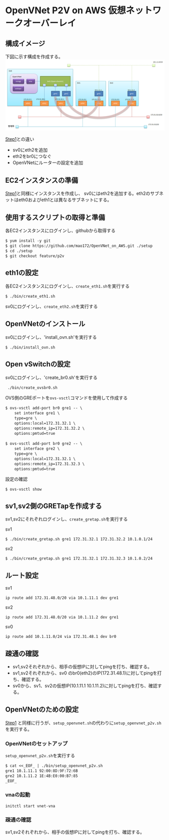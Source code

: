 # OpenVNet P2V on AWS 仮想ネットワークオーバーレイ

## 構成イメージ

下図に示す構成を作成する。
![OVSを使ったネットワーク構成](./images/network_03.png)

[Step1](./ovn_on_aws_step1.md)との違い
- sv0にeth2を追加
- eth2をbr0につなぐ
- OpenVNetにルーターの設定を追加


## EC2インスタンスの準備
[Step1](./ovn_on_aws_step1.md)と同様にインスタンスを作成し、
sv0にはeth2を追加する。eth2のサブネットはeth0およびeth1とは異なるサブネットにする。

## 使用するスクリプトの取得と準備
各EC2インスタンスにログインし、githubから取得する
```
$ yum install -y git
$ git clone https://github.com/mao172/OpenVNet_on_AWS.git ./setup
$ cd ./setup
$ git checkout feature/p2v
```

## eth1の設定
  各EC2インスタンスにログインし、`create_eth1.sh`を実行する
  ```
  $ ./bin/create_eth1.sh
  ```

  sv0にログインし、`create_eth2.sh`を実行する

## OpenVNetのインストール
  sv0にログインし、'install_ovn.sh'を実行する
```
$ ./bin/install_ovn.sh
```

## Open vSwitchの設定
  sv0にログインし、'create_br0.sh'を実行する
```
 ./bin/create_ovsbr0.sh
```

OVS側のGREポートを`ovs-vsctl`コマンドを使用して作成する
```
$ ovs-vsctl add-port br0 gre1 -- \
    set interface gre1 \
    type=gre \
    options:local=172.31.32.1 \
    options:remote_ip=172.31.32.2 \
    options:pmtud=true

$ ovs-vsctl add-port br0 gre2 -- \
    set interface gre2 \
    type=gre \
    options:local=172.31.32.1 \
    options:remote_ip=172.31.32.3 \
    options:pmtud=true
```

設定の確認
```
$ ovs-vsctl show
```

## sv1,sv2側のGRETapを作成する
  sv1,sv2にそれぞれログインし、`create_gretap.sh`を実行する

sv1
```
$ ./bin/create_gretap.sh gre1 172.31.32.1 172.31.32.2 10.1.0.1/24
```

sv2
```
$ ./bin/create_gretap.sh gre1 172.31.32.1 172.31.32.3 10.1.0.2/24
```

## ルート設定

sv1
```
ip route add 172.31.48.0/20 via 10.1.11.1 dev gre1
```

sv2
```
ip route add 172.31.48.0/20 via 10.1.11.2 dev gre1
```

sv0
```
ip route add 10.1.11.0/24 via 172.31.48.1 dev br0
```

## 疎通の確認
- sv1,sv2それぞれから、相手の仮想IPに対してpingを打ち、確認する。
- sv1,sv2それぞれから、sv0 のbr0(eth2)のIP(172.31.48.1)に対してpingを打ち、確認する。
- sv0から、sv1、sv2の仮想IP(10.1.11.1 10.1.11.2)に対してpingを打ち、確認する。


## OpenVNetのための設定
  [Step1](./ovn_on_aws_step1.md) と同様に行うが、`setup_openvnet.sh`の代わりに`setup_openvnet_p2v.sh`を実行する。

### OpenVNetのセットアップ
  `setup_openvnet_p2v.sh`を実行する
```
$ cat <<_EOF_ | ./bin/setup_openvnet_p2v.sh
gre1 10.1.11.1 92:00:8D:9F:72:6B
gre2 10.1.11.2 1E:4B:E0:00:B7:85
_EOF_
```

### vnaの起動

```
initctl start vnet-vna
```

### 疎通の確認
  sv1,sv2それぞれから、相手の仮想IPに対してpingを打ち、確認する。
